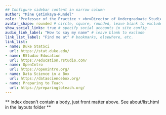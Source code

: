 ```yaml
---
## Configure sidebar content in narrow column
author: "Mine Çetinkaya-Rundel"
role: "Professor of the Practice + <br>Director of Undergraduate Studies"
avatar_shape: rounded # circle, square, rounded, leave blank to exclude
show_social_links: true # specify social accounts in site config
audio_link_label: "How to say my name" # leave blank to exclude
link_list_label: "Find me at" # bookmarks, elsewhere, etc.
link_list:
- name: Duke StatSci
  url: https://stat.duke.edu/
- name: RStudio Education
  url: https://education.rstudio.com/
- name: OpenIntro
  url: https://openintro.org/
- name: Data Science in a Box
  url: https://datasciencebox.org/
- name: Preparing to Teach
  url: https://preparingtoteach.org/
---
```


** index doesn't contain a body, just front matter above.
See about/list.html in the layouts folder **
